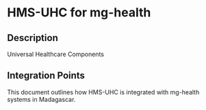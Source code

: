 # HMS-UHC for mg-health

## Description

Universal Healthcare Components

## Integration Points

This document outlines how HMS-UHC is integrated with mg-health systems in Madagascar.
